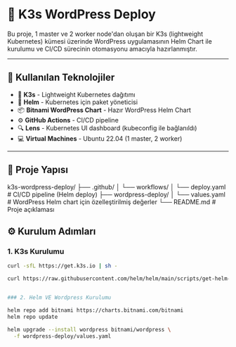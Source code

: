 # 🚀 K3s WordPress Deploy

Bu proje, 1 master ve 2 worker node'dan oluşan bir K3s (lightweight Kubernetes) kümesi üzerinde WordPress uygulamasının Helm Chart ile kurulumu ve CI/CD sürecinin otomasyonu amacıyla hazırlanmıştır.

---

## 🔧 Kullanılan Teknolojiler

- 🐳 **K3s** - Lightweight Kubernetes dağıtımı
- 🐘 **Helm** - Kubernetes için paket yöneticisi
- 📦 **Bitnami WordPress Chart** - Hazır WordPress Helm Chart
- ⚙️ **GitHub Actions** - CI/CD pipeline
- 🔍 **Lens** - Kubernetes UI dashboard (kubeconfig ile bağlanıldı)
- 💻 **Virtual Machines** - Ubuntu 22.04 (1 master, 2 worker)

---

## 📁 Proje Yapısı

k3s-wordpress-deploy/
├── .github/
│ └── workflows/
│ └── deploy.yaml # CI/CD pipeline (Helm deploy)
├── wordpress-deploy/
│ └── values.yaml # WordPress Helm chart için özelleştirilmiş değerler
└── README.md # Proje açıklaması

## ⚙️ Kurulum Adımları

### 1. K3s Kurulumu

```bash
curl -sfL https://get.k3s.io | sh -

curl https://raw.githubusercontent.com/helm/helm/main/scripts/get-helm-3 | bash


### 2. Helm VE Wordpress Kurulumu

helm repo add bitnami https://charts.bitnami.com/bitnami
helm repo update

helm upgrade --install wordpress bitnami/wordpress \
  -f wordpress-deploy/values.yaml

